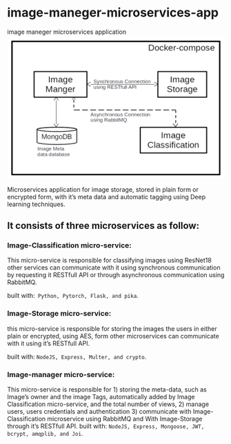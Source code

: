 # image-maneger-microservices-app
image maneger microservices application
![ProjectDiagram](./diagram.png)

Microservices application for image storage, stored in plain form or encrypted form, with it’s meta data and automatic tagging using Deep learning techniques. 

## It consists of three microservices as follow:

### Image-Classification micro-service:
This micro-service is responsible for classifying images using ResNet18 other services can communicate with it using synchronous communication by 
requesting it RESTfull API or through asynchronous communication using RabbitMQ.

built with:` Python, Pytorch, Flask, and pika`.

### Image-Storage micro-service:

this micro-service is responsible for storing the images the users in either plain or encrypted, using AES, form other microservices can communicate with it using it’s RESTfull API. 

built with: `NodeJS, Express, Multer, and crypto`.
### Image-manager micro-service:
This micro-service is responsible for 1) storing the meta-data, such as Image’s owner and the image Tags, automatically added by Image Classification micro-service, and the total number of views, 2) manage users, users credentials and authentication 3) communicate with Image-Classification microservice using RabbitMQ and With Image-Storage through it’s RESTfull API.
built with: `NodeJS, Express, Mongoose, JWT, bcrypt, amqplib, and Joi`.


